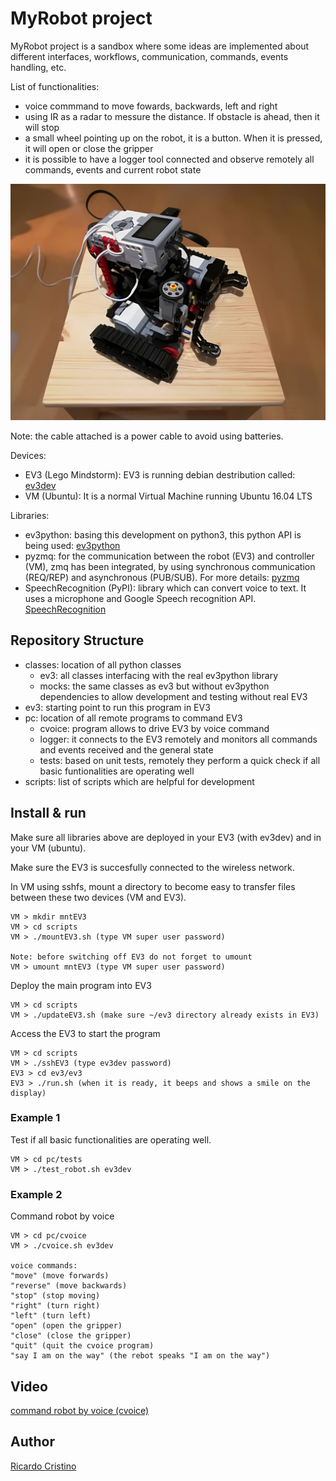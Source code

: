 # MyRobot project #

MyRobot project is a sandbox where some ideas are implemented about different
interfaces, workflows, communication, commands, events handling, etc.

List of functionalities:
* voice commmand to move fowards, backwards, left and right
* using IR as a radar to messure the distance. If obstacle is ahead, then it will stop
* a small wheel pointing up on the robot, it is a button. When it is pressed,  it will open or close the gripper
* it is possible to have a logger tool connected and observe remotely all commands, events and current robot state

![alt text](https://github.com/rcristino/MyRobot/blob/master/MyRobot.jpg)

Note: the cable attached is a power cable to avoid using batteries.

Devices:
* EV3 (Lego Mindstorm): EV3 is running debian destribution called: [ev3dev](http://www.ev3dev.org)
* VM (Ubuntu): It is a normal Virtual Machine running Ubuntu 16.04 LTS

Libraries:
* ev3python: basing this development on python3, this python API is being used: [ev3python](https://sites.google.com/site/ev3python)
* pyzmq: for the communication between the robot (EV3) and controller (VM),
zmq has been integrated, by using synchronous communication (REQ/REP)
and asynchronous (PUB/SUB). For more details: [pyzmq](https://pyzmq.readthedocs.io/en/latest/index.html)
* SpeechRecognition (PyPI): library which can convert voice to text. It uses a microphone and Google Speech recognition API. [SpeechRecognition](https://pypi.python.org/pypi/SpeechRecognition/)


## Repository Structure ##

* classes: location of all python classes
    - ev3: all classes interfacing with the real ev3python library
    - mocks: the same classes as ev3 but without ev3python dependencies to allow development and testing without real EV3
* ev3: starting point to run this program in EV3
* pc: location of all remote programs to command EV3
    - cvoice: program allows to drive EV3 by voice command
    - logger: it connects to the EV3 remotely and monitors all commands and events received and the general state
    - tests: based on unit tests, remotely they perform a quick check if all basic funtionalities are operating well
* scripts: list of scripts which are helpful for development


## Install & run ##

Make sure all libraries above are deployed in your EV3 (with ev3dev) and in your VM (ubuntu).

Make sure the EV3 is succesfully connected to the wireless network.

In VM using sshfs, mount a directory to become easy to transfer files between these two devices (VM and EV3).

    VM > mkdir mntEV3
    VM > cd scripts
    VM > ./mountEV3.sh (type VM super user password)

    Note: before switching off EV3 do not forget to umount
    VM > umount mntEV3 (type VM super user password)

Deploy the main program into EV3

    VM > cd scripts
    VM > ./updateEV3.sh (make sure ~/ev3 directory already exists in EV3)

Access the EV3 to start the program

    VM > cd scripts
    VM > ./sshEV3 (type ev3dev password)
    EV3 > cd ev3/ev3
    EV3 > ./run.sh (when it is ready, it beeps and shows a smile on the display)


### Example 1 ###

Test if all basic functionalities are operating well.

    VM > cd pc/tests
    VM > ./test_robot.sh ev3dev


### Example 2 ###

Command robot by voice

    VM > cd pc/cvoice
    VM > ./cvoice.sh ev3dev
    
    voice commands:
    "move" (move forwards)
    "reverse" (move backwards)
    "stop" (stop moving)
    "right" (turn right)
    "left" (turn left)
    "open" (open the gripper)
    "close" (close the gripper)
    "quit" (quit the cvoice program)
    "say I am on the way" (the rebot speaks "I am on the way")


## Video ##

[command robot by voice (cvoice)](https://www.youtube.com/watch?v=8Yo0Ii8pzM4)


## Author ##

[Ricardo Cristino](https://de.linkedin.com/in/ricardo-cristino-0b95b74)
